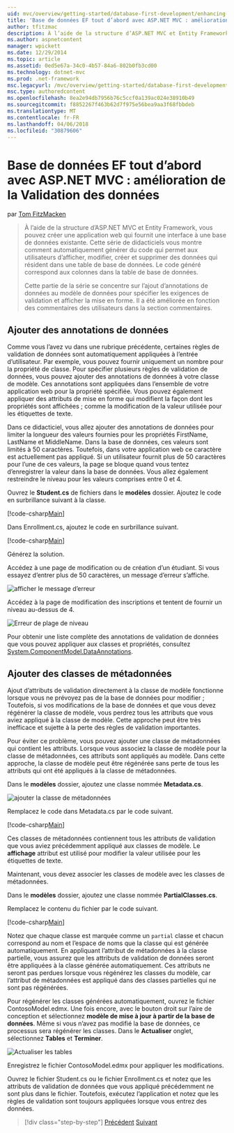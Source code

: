 ```yaml
---
uid: mvc/overview/getting-started/database-first-development/enhancing-data-validation
title: 'Base de données EF tout d’abord avec ASP.NET MVC : amélioration de la Validation des données | Documents Microsoft'
author: tfitzmac
description: À l’aide de la structure d’ASP.NET MVC et Entity Framework, vous pouvez créer une application web qui fournit une interface à une base de données existante. Ce didacticiel seri...
ms.author: aspnetcontent
manager: wpickett
ms.date: 12/29/2014
ms.topic: article
ms.assetid: 0ed5e67a-34c0-4b57-84a6-802b0fb3cd00
ms.technology: dotnet-mvc
ms.prod: .net-framework
msc.legacyurl: /mvc/overview/getting-started/database-first-development/enhancing-data-validation
msc.type: authoredcontent
ms.openlocfilehash: 8ea2e94db7956b76c5ccf0a139ac024e38910b49
ms.sourcegitcommit: f8852267f463b62d7f975e56bea9aa3f68fbbdeb
ms.translationtype: MT
ms.contentlocale: fr-FR
ms.lasthandoff: 04/06/2018
ms.locfileid: "30879606"
---
```

<a name="ef-database-first-with-aspnet-mvc-enhancing-data-validation"></a>Base de données EF tout d’abord avec ASP.NET MVC : amélioration de la Validation des données
====================
par [Tom FitzMacken](https://github.com/tfitzmac)

> À l’aide de la structure d’ASP.NET MVC et Entity Framework, vous pouvez créer une application web qui fournit une interface à une base de données existante. Cette série de didacticiels vous montre comment automatiquement générer du code qui permet aux utilisateurs d’afficher, modifier, créer et supprimer des données qui résident dans une table de base de données. Le code généré correspond aux colonnes dans la table de base de données.
> 
> Cette partie de la série se concentre sur l’ajout d’annotations de données au modèle de données pour spécifier les exigences de validation et afficher la mise en forme. Il a été améliorée en fonction des commentaires des utilisateurs dans la section commentaires.


## <a name="add-data-annotations"></a>Ajouter des annotations de données

Comme vous l’avez vu dans une rubrique précédente, certaines règles de validation de données sont automatiquement appliquées à l’entrée d’utilisateur. Par exemple, vous pouvez fournir uniquement un nombre pour la propriété de classe. Pour spécifier plusieurs règles de validation de données, vous pouvez ajouter des annotations de données à votre classe de modèle. Ces annotations sont appliquées dans l’ensemble de votre application web pour la propriété spécifiée. Vous pouvez également appliquer des attributs de mise en forme qui modifient la façon dont les propriétés sont affichées ; comme la modification de la valeur utilisée pour les étiquettes de texte.

Dans ce didacticiel, vous allez ajouter des annotations de données pour limiter la longueur des valeurs fournies pour les propriétés FirstName, LastName et MiddleName. Dans la base de données, ces valeurs sont limités à 50 caractères. Toutefois, dans votre application web ce caractère est actuellement pas appliqué. Si un utilisateur fournit plus de 50 caractères pour l’une de ces valeurs, la page se bloque quand vous tentez d’enregistrer la valeur dans la base de données. Vous allez également restreindre le niveau pour les valeurs comprises entre 0 et 4.

Ouvrez le **Student.cs** de fichiers dans le **modèles** dossier. Ajoutez le code en surbrillance suivant à la classe.

[!code-csharp[Main](enhancing-data-validation/samples/sample1.cs?highlight=5,15,17,20)]

Dans Enrollment.cs, ajoutez le code en surbrillance suivant.

[!code-csharp[Main](enhancing-data-validation/samples/sample2.cs?highlight=5,10)]

Générez la solution.

Accédez à une page de modification ou de création d’un étudiant. Si vous essayez d’entrer plus de 50 caractères, un message d’erreur s’affiche.

![afficher le message d’erreur](enhancing-data-validation/_static/image1.png)

Accédez à la page de modification des inscriptions et tentent de fournir un niveau au-dessus de 4.

![Erreur de plage de niveau](enhancing-data-validation/_static/image2.png)

Pour obtenir une liste complète des annotations de validation de données que vous pouvez appliquer aux classes et propriétés, consultez [System.ComponentModel.DataAnnotations](https://msdn.microsoft.com/library/system.componentmodel.dataannotations.aspx).

## <a name="add-metadata-classes"></a>Ajouter des classes de métadonnées

Ajout d’attributs de validation directement à la classe de modèle fonctionne lorsque vous ne prévoyez pas de la base de données pour modifier ; Toutefois, si vos modifications de la base de données et que vous devez régénérer la classe de modèle, vous perdrez tous les attributs que vous aviez appliqué à la classe de modèle. Cette approche peut être très inefficace et sujette à la perte des règles de validation importantes.

Pour éviter ce problème, vous pouvez ajouter une classe de métadonnées qui contient les attributs. Lorsque vous associez la classe de modèle pour la classe de métadonnées, ces attributs sont appliqués au modèle. Dans cette approche, la classe de modèle peut être régénérée sans perte de tous les attributs qui ont été appliqués à la classe de métadonnées.

Dans le **modèles** dossier, ajoutez une classe nommée **Metadata.cs**.

![ajouter la classe de métadonnées](enhancing-data-validation/_static/image3.png)

Remplacez le code dans Metadata.cs par le code suivant.

[!code-csharp[Main](enhancing-data-validation/samples/sample3.cs)]

Ces classes de métadonnées contiennent tous les attributs de validation que vous aviez précédemment appliqué aux classes de modèle. Le **affichage** attribut est utilisé pour modifier la valeur utilisée pour les étiquettes de texte.

Maintenant, vous devez associer les classes de modèle avec les classes de métadonnées.

Dans le **modèles** dossier, ajoutez une classe nommée **PartialClasses.cs**.

Remplacez le contenu du fichier par le code suivant.

[!code-csharp[Main](enhancing-data-validation/samples/sample4.cs)]

Notez que chaque classe est marquée comme un `partial` classe et chacun correspond au nom et l’espace de noms que la classe qui est générée automatiquement. En appliquant l’attribut de métadonnées à la classe partielle, vous assurez que les attributs de validation de données seront être appliquées à la classe générée automatiquement. Ces attributs ne seront pas perdues lorsque vous régénérez les classes du modèle, car l’attribut de métadonnées est appliqué dans des classes partielles qui ne sont pas régénérées.

Pour régénérer les classes générées automatiquement, ouvrez le fichier ContosoModel.edmx. Une fois encore, avec le bouton droit sur l’aire de conception et sélectionnez **modèle de mise à jour à partir de la base de données**. Même si vous n’avez pas modifié la base de données, ce processus sera régénérer les classes. Dans le **Actualiser** onglet, sélectionnez **Tables** et **Terminer**.

![Actualiser les tables](enhancing-data-validation/_static/image4.png)

Enregistrez le fichier ContosoModel.edmx pour appliquer les modifications.

Ouvrez le fichier Student.cs ou le fichier Enrollment.cs et notez que les attributs de validation de données que vous appliqué précédemment ne sont plus dans le fichier. Toutefois, exécutez l’application et notez que les règles de validation sont toujours appliquées lorsque vous entrez des données.

> [!div class="step-by-step"]
> [Précédent](customizing-a-view.md)
> [Suivant](publish-to-azure.md)
